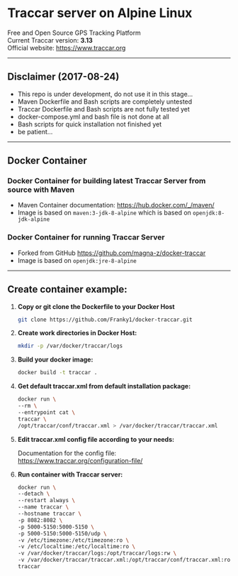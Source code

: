 # Traccar server on Alpine Linux

Free and Open Source GPS Tracking Platform  
Current Traccar version: **3.13**  
Official website: https://www.traccar.org  

_____

## Disclaimer (2017-08-24)  

- This repo is under development, do not use it in this stage...
- Maven Dockerfile and Bash scripts are completely untested
- Traccar Dockerfile and Bash scripts are not fully tested yet
- docker-compose.yml and bash file is not done at all
- Bash scripts for quick installation not finished yet
- be patient...

_____

## Docker Container  

### Docker Container for building latest Traccar Server from source with Maven

- Maven Container documentation: https://hub.docker.com/_/maven/
- Image is based on `maven:3-jdk-8-alpine` which is based on `openjdk:8-jdk-alpine`

### Docker Container for running Traccar Server

- Forked from GitHub https://github.com/magna-z/docker-traccar  
- Image is based on `openjdk:jre-8-alpine`

_____

## Create container example:  

1. **Copy or git clone the Dockerfile to your Docker Host**

    ```bash
    git clone https://github.com/Franky1/docker-traccar.git
    ```

2. **Create work directories in Docker Host:**     

    ```bash
    mkdir -p /var/docker/traccar/logs
    ```

3. **Build your docker image:**  

    ```bash
    docker build -t traccar .
    ```

4. **Get default traccar.xml from default installation package:**  

    ```bash
    docker run \
    --rm \
    --entrypoint cat \
    traccar \
    /opt/traccar/conf/traccar.xml > /var/docker/traccar/traccar.xml
    ```

5. **Edit traccar.xml config file according to your needs:**  

    Documentation for the config file: https://www.traccar.org/configuration-file/

6. **Run container with Traccar server:**

    ```bash
    docker run \
    --detach \
    --restart always \
    --name traccar \
    --hostname traccar \
    -p 8082:8082 \
    -p 5000-5150:5000-5150 \
    -p 5000-5150:5000-5150/udp \
    -v /etc/timezone:/etc/timezone:ro \
    -v /etc/localtime:/etc/localtime:ro \
    -v /var/docker/traccar/logs:/opt/traccar/logs:rw \
    -v /var/docker/traccar/traccar.xml:/opt/traccar/conf/traccar.xml:ro \
    traccar
    ```
